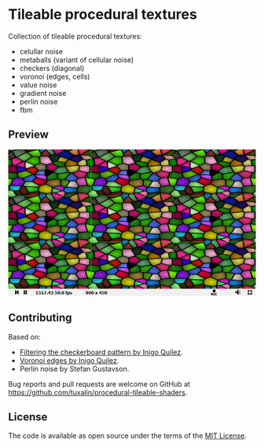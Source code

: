 # Tileable procedural textures
Collection of tileable procedural textures:
- celullar noise
- metaballs (variant of cellular noise)
- checkers (diagonal)
- voronoi (edges, cells)
- value noise
- gradient noise
- perlin noise
- fbm

## Preview

[![shadertoy](screenshots/preview.png)](https://www.shadertoy.com/view/3sKXWh)

## Contributing

Based on:
- [Filtering the checkerboard pattern by Inigo Quilez](https://www.iquilezles.org/www/articles/checkerfiltering/checkerfiltering.htm).
- [Voronoi edges by Inigo Quilez](https://www.iquilezles.org/www/articles/voronoilines/voronoilines.htm).
- Perlin noise by Stefan Gustavson.

Bug reports and pull requests are welcome on GitHub at https://github.com/tuxalin/procedural-tileable-shaders.

## License

The code is available as open source under the terms of the [MIT License](http://opensource.org/licenses/MIT).
